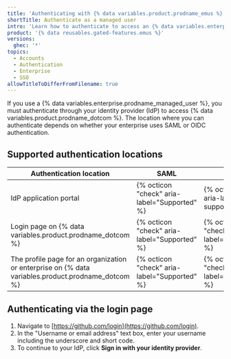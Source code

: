 ```yaml
---
title: 'Authenticating with {% data variables.product.prodname_emus %}'
shortTitle: Authenticate as a managed user
intro: 'Learn how to authenticate to access an {% data variables.enterprise.prodname_emu_enterprise %} on {% data variables.product.prodname_dotcom %}.'
product: '{% data reusables.gated-features.emus %}'
versions:
  ghec: '*'
topics:
  - Accounts
  - Authentication
  - Enterprise
  - SSO
allowTitleToDifferFromFilename: true
---
```


If you use a {% data variables.enterprise.prodname_managed_user %}, you must authenticate through your identity provider (IdP) to access {% data variables.product.prodname_dotcom %}. The location where you can authenticate depends on whether your enterprise uses SAML or OIDC authentication.

## Supported authentication locations

Authentication location | SAML | OIDC
--- | --- | --- |
IdP application portal | {% octicon "check" aria-label="Supported" %} | {% octicon "x" aria-label="Not supported" %}
Login page on {% data variables.product.prodname_dotcom %} |{% octicon "check" aria-label="Supported" %} | {% octicon "check" aria-label="Supported" %}
The profile page for an organization or enterprise on {% data variables.product.prodname_dotcom %} | {% octicon "check" aria-label="Supported" %} | {% octicon "check" aria-label="Supported" %}

## Authenticating via the login page

1. Navigate to [https://github.com/login](https://github.com/login).
1. In the "Username or email address" text box, enter your username including the underscore and short code.
1. To continue to your IdP, click **Sign in with your identity provider**.
